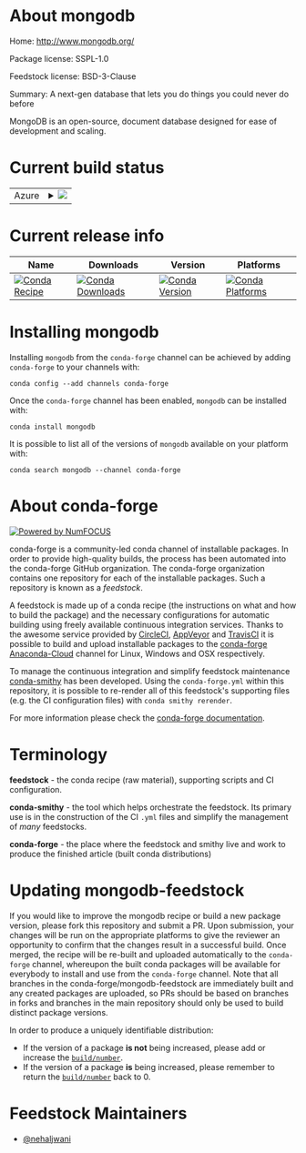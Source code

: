 About mongodb
=============

Home: http://www.mongodb.org/

Package license: SSPL-1.0

Feedstock license: BSD-3-Clause

Summary: A next-gen database that lets you do things you could never do before

MongoDB is an open-source, document database designed for ease of
development and scaling.


Current build status
====================


<table>
    
  <tr>
    <td>Azure</td>
    <td>
      <details>
        <summary>
          <a href="https://dev.azure.com/conda-forge/feedstock-builds/_build/latest?definitionId=9876&branchName=master">
            <img src="https://dev.azure.com/conda-forge/feedstock-builds/_apis/build/status/mongodb-feedstock?branchName=master">
          </a>
        </summary>
        <table>
          <thead><tr><th>Variant</th><th>Status</th></tr></thead>
          <tbody><tr>
              <td>linux_64_boost_cpp1.72.0target_platformlinux-64</td>
              <td>
                <a href="https://dev.azure.com/conda-forge/feedstock-builds/_build/latest?definitionId=9876&branchName=master">
                  <img src="https://dev.azure.com/conda-forge/feedstock-builds/_apis/build/status/mongodb-feedstock?branchName=master&jobName=linux&configuration=linux_64_boost_cpp1.72.0target_platformlinux-64" alt="variant">
                </a>
              </td>
            </tr><tr>
              <td>linux_64_boost_cpp1.74.0target_platformlinux-64</td>
              <td>
                <a href="https://dev.azure.com/conda-forge/feedstock-builds/_build/latest?definitionId=9876&branchName=master">
                  <img src="https://dev.azure.com/conda-forge/feedstock-builds/_apis/build/status/mongodb-feedstock?branchName=master&jobName=linux&configuration=linux_64_boost_cpp1.74.0target_platformlinux-64" alt="variant">
                </a>
              </td>
            </tr><tr>
              <td>linux_aarch64_boost_cpp1.72.0target_platformlinux-aarch64</td>
              <td>
                <a href="https://dev.azure.com/conda-forge/feedstock-builds/_build/latest?definitionId=9876&branchName=master">
                  <img src="https://dev.azure.com/conda-forge/feedstock-builds/_apis/build/status/mongodb-feedstock?branchName=master&jobName=linux&configuration=linux_aarch64_boost_cpp1.72.0target_platformlinux-aarch64" alt="variant">
                </a>
              </td>
            </tr><tr>
              <td>linux_aarch64_boost_cpp1.74.0target_platformlinux-aarch64</td>
              <td>
                <a href="https://dev.azure.com/conda-forge/feedstock-builds/_build/latest?definitionId=9876&branchName=master">
                  <img src="https://dev.azure.com/conda-forge/feedstock-builds/_apis/build/status/mongodb-feedstock?branchName=master&jobName=linux&configuration=linux_aarch64_boost_cpp1.74.0target_platformlinux-aarch64" alt="variant">
                </a>
              </td>
            </tr><tr>
              <td>linux_ppc64le_boost_cpp1.72.0target_platformlinux-ppc64le</td>
              <td>
                <a href="https://dev.azure.com/conda-forge/feedstock-builds/_build/latest?definitionId=9876&branchName=master">
                  <img src="https://dev.azure.com/conda-forge/feedstock-builds/_apis/build/status/mongodb-feedstock?branchName=master&jobName=linux&configuration=linux_ppc64le_boost_cpp1.72.0target_platformlinux-ppc64le" alt="variant">
                </a>
              </td>
            </tr><tr>
              <td>linux_ppc64le_boost_cpp1.74.0target_platformlinux-ppc64le</td>
              <td>
                <a href="https://dev.azure.com/conda-forge/feedstock-builds/_build/latest?definitionId=9876&branchName=master">
                  <img src="https://dev.azure.com/conda-forge/feedstock-builds/_apis/build/status/mongodb-feedstock?branchName=master&jobName=linux&configuration=linux_ppc64le_boost_cpp1.74.0target_platformlinux-ppc64le" alt="variant">
                </a>
              </td>
            </tr><tr>
              <td>osx_64_boost_cpp1.72.0target_platformosx-64</td>
              <td>
                <a href="https://dev.azure.com/conda-forge/feedstock-builds/_build/latest?definitionId=9876&branchName=master">
                  <img src="https://dev.azure.com/conda-forge/feedstock-builds/_apis/build/status/mongodb-feedstock?branchName=master&jobName=osx&configuration=osx_64_boost_cpp1.72.0target_platformosx-64" alt="variant">
                </a>
              </td>
            </tr><tr>
              <td>osx_64_boost_cpp1.74.0target_platformosx-64</td>
              <td>
                <a href="https://dev.azure.com/conda-forge/feedstock-builds/_build/latest?definitionId=9876&branchName=master">
                  <img src="https://dev.azure.com/conda-forge/feedstock-builds/_apis/build/status/mongodb-feedstock?branchName=master&jobName=osx&configuration=osx_64_boost_cpp1.74.0target_platformosx-64" alt="variant">
                </a>
              </td>
            </tr>
          </tbody>
        </table>
      </details>
    </td>
  </tr>
</table>

Current release info
====================

| Name | Downloads | Version | Platforms |
| --- | --- | --- | --- |
| [![Conda Recipe](https://img.shields.io/badge/recipe-mongodb-green.svg)](https://anaconda.org/conda-forge/mongodb) | [![Conda Downloads](https://img.shields.io/conda/dn/conda-forge/mongodb.svg)](https://anaconda.org/conda-forge/mongodb) | [![Conda Version](https://img.shields.io/conda/vn/conda-forge/mongodb.svg)](https://anaconda.org/conda-forge/mongodb) | [![Conda Platforms](https://img.shields.io/conda/pn/conda-forge/mongodb.svg)](https://anaconda.org/conda-forge/mongodb) |

Installing mongodb
==================

Installing `mongodb` from the `conda-forge` channel can be achieved by adding `conda-forge` to your channels with:

```
conda config --add channels conda-forge
```

Once the `conda-forge` channel has been enabled, `mongodb` can be installed with:

```
conda install mongodb
```

It is possible to list all of the versions of `mongodb` available on your platform with:

```
conda search mongodb --channel conda-forge
```


About conda-forge
=================

[![Powered by NumFOCUS](https://img.shields.io/badge/powered%20by-NumFOCUS-orange.svg?style=flat&colorA=E1523D&colorB=007D8A)](http://numfocus.org)

conda-forge is a community-led conda channel of installable packages.
In order to provide high-quality builds, the process has been automated into the
conda-forge GitHub organization. The conda-forge organization contains one repository
for each of the installable packages. Such a repository is known as a *feedstock*.

A feedstock is made up of a conda recipe (the instructions on what and how to build
the package) and the necessary configurations for automatic building using freely
available continuous integration services. Thanks to the awesome service provided by
[CircleCI](https://circleci.com/), [AppVeyor](https://www.appveyor.com/)
and [TravisCI](https://travis-ci.com/) it is possible to build and upload installable
packages to the [conda-forge](https://anaconda.org/conda-forge)
[Anaconda-Cloud](https://anaconda.org/) channel for Linux, Windows and OSX respectively.

To manage the continuous integration and simplify feedstock maintenance
[conda-smithy](https://github.com/conda-forge/conda-smithy) has been developed.
Using the ``conda-forge.yml`` within this repository, it is possible to re-render all of
this feedstock's supporting files (e.g. the CI configuration files) with ``conda smithy rerender``.

For more information please check the [conda-forge documentation](https://conda-forge.org/docs/).

Terminology
===========

**feedstock** - the conda recipe (raw material), supporting scripts and CI configuration.

**conda-smithy** - the tool which helps orchestrate the feedstock.
                   Its primary use is in the construction of the CI ``.yml`` files
                   and simplify the management of *many* feedstocks.

**conda-forge** - the place where the feedstock and smithy live and work to
                  produce the finished article (built conda distributions)


Updating mongodb-feedstock
==========================

If you would like to improve the mongodb recipe or build a new
package version, please fork this repository and submit a PR. Upon submission,
your changes will be run on the appropriate platforms to give the reviewer an
opportunity to confirm that the changes result in a successful build. Once
merged, the recipe will be re-built and uploaded automatically to the
`conda-forge` channel, whereupon the built conda packages will be available for
everybody to install and use from the `conda-forge` channel.
Note that all branches in the conda-forge/mongodb-feedstock are
immediately built and any created packages are uploaded, so PRs should be based
on branches in forks and branches in the main repository should only be used to
build distinct package versions.

In order to produce a uniquely identifiable distribution:
 * If the version of a package **is not** being increased, please add or increase
   the [``build/number``](https://conda.io/docs/user-guide/tasks/build-packages/define-metadata.html#build-number-and-string).
 * If the version of a package **is** being increased, please remember to return
   the [``build/number``](https://conda.io/docs/user-guide/tasks/build-packages/define-metadata.html#build-number-and-string)
   back to 0.

Feedstock Maintainers
=====================

* [@nehaljwani](https://github.com/nehaljwani/)


